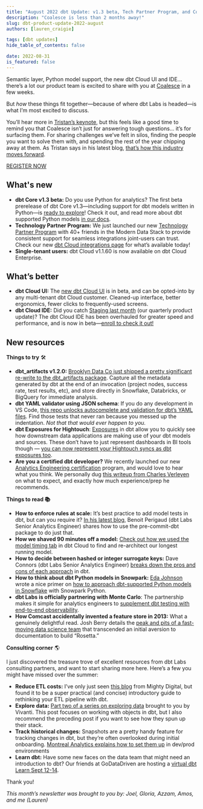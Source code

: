 ```yaml
---
title: "August 2022 dbt Update: v1.3 beta, Tech Partner Program, and Coalesce!"
description: "Coalesce is less than 2 months away!"
slug: dbt-product-update-2022-august
authors: [lauren_craigie] 

tags: [dbt updates]
hide_table_of_contents: false

date: 2022-08-31
is_featured: false
---
```


Semantic layer, Python model support, the new dbt Cloud UI and IDE… there’s a lot our product team is excited to share with you at [Coalesce](https://coalesce.getdbt.com/register?utm_medium=email&utm_source=hs_email&utm_campaign=q3-2023_coalesce-2022_awareness&utm_content=connect_product-update_) in a few weeks.

But *how* these things fit together—because of where dbt Labs is headed—is what I’m most excited to discuss.

You’ll hear more in [Tristan’s keynote](https://coalesce.getdbt.com/agenda/keynote-the-end-of-the-road-for-the-modern-data-stack-you-know), but this feels like a good time to remind you that Coalesce isn’t just for answering tough questions… it’s for surfacing them. For sharing challenges we’ve felt in silos, finding the people you want to solve them with, and spending the rest of the year chipping away at them. As Tristan says in his latest blog, [that’s how this industry moves forward](https://www.getdbt.com/blog/finding-our-next-big-problem/).

[REGISTER NOW](https://coalesce.getdbt.com/register?utm_medium=email&utm_source=hs_email&utm_campaign=q3-2023_coalesce-2022_awareness&utm_content=connect_product-update_)

<!--truncate-->

## **What's new**

- **dbt Core v1.3 beta:** Do you use Python for analytics? The first beta prerelease of dbt Core v1.3—including support for dbt models written in Python—is [ready to explore](https://docs.getdbt.com/guides/migration/versions/upgrading-to-v1.3)! Check it out, and read more about dbt supported Python models [in our docs](/docs/build/python-models).
- **Technology Partner Program:** We just launched our new [Technology Partner Program](https://www.getdbt.com/blog/dbt-labs-technology-partner-program/) with 40+ friends in the Modern Data Stack to provide consistent support for seamless integrations joint-users can trust. Check our new [dbt Cloud integrations page](http://www.getdbt.com/product/integrations) for what’s available today!
- **Single-tenant users:** dbt Cloud v1.1.60 is now available on dbt Cloud Enterprise.

## What’s better

- **dbt Cloud UI:** The [new dbt Cloud UI](https://www.getdbt.com/blog/the-dbt-cloud-ui-is-getting-a-makeover/) is in beta, and can be opted-into by any multi-tenant dbt Cloud customer. Cleaned-up interface, better ergonomics, fewer clicks to frequently-used screens.
- **dbt Cloud IDE:** Did you catch [Staging last month](https://www.getdbt.com/blog/staging-highlights-the-latest-from-dbt-labs/) (our quarterly product update)? The dbt Cloud IDE has been overhauled for greater speed and performance, and is now in beta—[enroll to check it out!](https://bit.ly/dbt-cloud-ide-beta)

## New resources

**Things to try** 🛠️

- **dbt_artifacts v1.2.0:** [Brooklyn Data Co just shipped a pretty significant re-write to the dbt_artifacts package](https://brooklyndata.co/blog/dbt-artifacts-v100). Capture all the metadata generated by dbt at the end of an invocation (project nodes, success rate, test results, etc), and store directly in Snowflake, Databricks, or BigQuery for immediate analysis.
- **dbt YAML validator using JSON schema**: If you do any development in VS Code, [this repo unlocks autocomplete and validation for dbt’s YAML files](https://github.com/dbt-labs/dbt-jsonschema/). Find those tests that never ran because you messed up the indentation. *Not that that would ever happen to you.*
- **dbt Exposures for Hightouch**: [Exposures](https://docs.getdbt.com/docs/build/exposures) in dbt allow you to quickly see how downstream data applications are making use of your dbt models and sources. These don’t have to just represent dashboards in BI tools though — [you can now represent your Hightouch syncs as dbt exposures too](https://hightouch.com/blog/introducing-dbt-exposures-for-hightouch/).
- **Are you a certified dbt developer?** We recently launched our new [Analytics Engineering certification](https://www.getdbt.com/certifications/analytics-engineer-certification-exam/) program, and would love to hear what you think. We personally dug [this writeup from Charles Verleyen](https://medium.com/astrafy/dbt-exam-feedback-8d07a0593648) on what to expect, and exactly how much experience/prep he recommends.

**Things to read 📚**

- **How to enforce rules at scale:** It’s best practice to add model tests in dbt, but can you require it? [In his latest blog](https://docs.getdbt.com/blog/enforcing-rules-pre-commit-dbt), Benoit Perigaud (dbt Labs Senior Analytics Engineer) shares how to use the pre-commit-dbt package to do just that.
- **How we shaved 90 minutes off a model:** [Check out how we used the model timing tab](https://docs.getdbt.com/blog/how-we-shaved-90-minutes-off-model) in dbt Cloud to find and re-architect our longest running model.
- **How to decide between hashed or integer surrogate keys:** Dave Connors (dbt Labs Senior Analytics Engineer) [breaks down the pros and cons of each approach](https://docs.getdbt.com/blog/managing-surrogate-keys) in dbt.
- **How to think about dbt Python models in Snowpark:** [Eda Johnson](https://www.linkedin.com/in/eda-johnson-saa-csa-pmp-0a2783/) wrote a nice primer on [how to approach dbt-supported Python models in Snowflake](https://medium.com/snowflake/a-first-look-at-the-dbt-python-models-with-snowpark-54d9419c1c72) with Snowpark Python.
- **dbt Labs is officially partnering with Monte Carlo**: The partnership makes it simple for analytics engineers to [supplement dbt testing with end-to-end observability](https://www.getdbt.com/blog/monte-carlo-dbt-labs-partnering-for-more-reliable-data/).
- **How Comcast accidentally invented a feature store in 2013:** What a genuinely delightful read. Josh Berry details the [peak and pits of a fast-moving data science team](https://towardsdatascience.com/features-are-not-just-for-data-scientists-6319406ac071) that transcended an initial aversion to documentation to build “Rosetta.”

**Consulting corner**  🌎

I just discovered the treasure trove of excellent resources from dbt Labs consulting partners, and want to start sharing more here. Here’s a few you might have missed over the summer:

- **Reduce ETL costs:** I’ve only just seen [this blog](https://www.mighty.digital/blog/how-dbt-helped-us-reduce-our-etl-costs-significantly) from Mighty Digital, but found it to be a super practical (and concise) introductory guide to rethinking your ETL pipeline with dbt.
- **Explore data:** [Part two of a series on exploring data](https://vivanti.com/2022/07/28/exploring-data-with-dbt-part-2-extracting/) brought to you by Vivanti. This post focuses on working with <Term id="json" /> objects in dbt, but I also recommend the preceding post if you want to see how they spun up their stack.
- **Track historical changes:** [](https://blog.montrealanalytics.com/using-dbt-snapshots-with-dev-prod-environments-e5ed63b2c343)Snapshots are a pretty handy feature for tracking changes in dbt, but they’re often overlooked during initial onboarding. [Montreal Analytics explains how to set them up](https://blog.montrealanalytics.com/using-dbt-snapshots-with-dev-prod-environments-e5ed63b2c343) in dev/prod environments
- **Learn dbt:** Have some new faces on the data team that might need an introduction to dbt? Our friends at GoDataDriven are hosting a [virtual dbt Learn Sept 12-14](https://www.tickettailor.com/events/dbtlabs/752537).

Thank you!

*This month’s newsletter was brought to you by: Joel, Gloria, Azzam, Amos, and me (Lauren)*